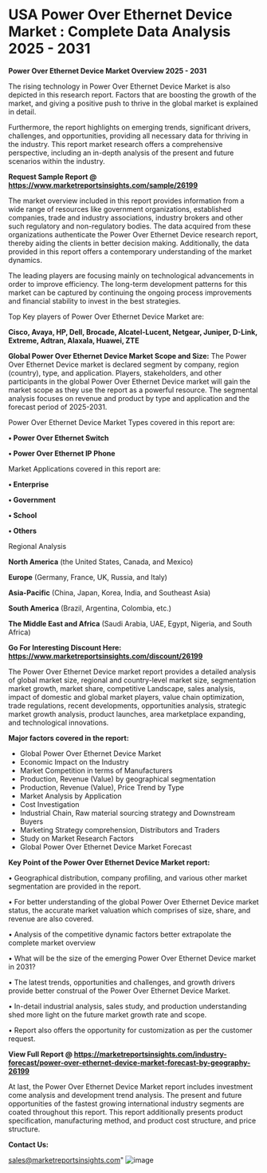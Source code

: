 # USA Power Over Ethernet Device Market : Complete Data Analysis 2025 - 2031

<Strong> Power Over Ethernet Device Market Overview 2025 - 2031</strong>

The rising technology in Power Over Ethernet Device Market is also depicted in this research report. Factors that are boosting the growth of the market, and giving a positive push to thrive in the global market is explained in detail.

Furthermore, the report highlights on emerging trends, significant drivers, challenges, and opportunities, providing all necessary data for thriving in the industry. This report market research offers a comprehensive perspective, including an in-depth analysis of the present and future scenarios within the industry.

<strong>Request Sample Report @ <a href=https://www.marketreportsinsights.com/sample/26199>https://www.marketreportsinsights.com/sample/26199</a></strong>

The market overview included in this report provides information from a wide range of resources like government organizations, established companies, trade and industry associations, industry brokers and other such regulatory and non-regulatory bodies. The data acquired from these organizations authenticate the Power Over Ethernet Device research report, thereby aiding the clients in better decision making. Additionally, the data provided in this report offers a contemporary understanding of the market dynamics.

The leading players are focusing mainly on technological advancements in order to improve efficiency. The long-term development patterns for this market can be captured by continuing the ongoing process improvements and financial stability to invest in the best strategies.

Top Key players of Power Over Ethernet Device Market are:

<strong>Cisco, Avaya, HP, Dell, Brocade, Alcatel-Lucent, Netgear, Juniper, D-Link, Extreme, Adtran, Alaxala, Huawei, ZTE</strong>

<strong><b>Global Power Over Ethernet Device Market Scope and Size:</b></strong>
The Power Over Ethernet Device market is declared segment by company, region (country), type, and application. Players, stakeholders, and other participants in the global Power Over Ethernet Device market will gain the market scope as they use the report as a powerful resource. The segmental analysis focuses on revenue and product by type and application and the forecast period of 2025-2031.

Power Over Ethernet Device Market Types covered in this report are:

<strong>• Power Over Ethernet Switch

• Power Over Ethernet IP Phone</strong>

Market Applications covered in this report are:

<strong>• Enterprise

• Government

• School

• Others</strong> 

Regional Analysis

<strong>North America</strong> (the United States, Canada, and Mexico)

<strong>Europe</strong> (Germany, France, UK, Russia, and Italy)

<strong>Asia-Pacific</strong> (China, Japan, Korea, India, and Southeast Asia)

<strong>South America</strong> (Brazil, Argentina, Colombia, etc.)

<strong>The Middle East and Africa</strong> (Saudi Arabia, UAE, Egypt, Nigeria, and South Africa)

<strong>Go For Interesting Discount Here: <a href=https://www.marketreportsinsights.com/discount/26199>https://www.marketreportsinsights.com/discount/26199</a></strong>

The Power Over Ethernet Device market report provides a detailed analysis of global market size, regional and country-level market size, segmentation market growth, market share, competitive Landscape, sales analysis, impact of domestic and global market players, value chain optimization, trade regulations, recent developments, opportunities analysis, strategic market growth analysis, product launches, area marketplace expanding, and technological innovations.

<strong><b>Major factors covered in the report:</b></strong>
<ul>
  <li>Global Power Over Ethernet Device Market </li>
  <li>Economic Impact on the Industry</li>
  <li>Market Competition in terms of Manufacturers</li>
  <li>Production, Revenue (Value) by geographical segmentation</li>
  <li>Production, Revenue (Value), Price Trend by Type</li>
  <li>Market Analysis by Application</li>
  <li>Cost Investigation</li>
  <li>Industrial Chain, Raw material sourcing strategy and Downstream Buyers</li>
  <li>Marketing Strategy comprehension, Distributors and Traders</li>
  <li>Study on Market Research Factors</li>
  <li>Global Power Over Ethernet Device Market Forecast</li>
</ul>

<strong><b>Key Point of the Power Over Ethernet Device Market report:</b></strong>

• Geographical distribution, company profiling, and various other market segmentation are provided in the report.

• For better understanding of the global Power Over Ethernet Device market status, the accurate market valuation which comprises of size, share, and revenue are also covered.

• Analysis of the competitive dynamic factors better extrapolate the complete market overview

• What will be the size of the emerging Power Over Ethernet Device market in 2031?

• The latest trends, opportunities and challenges, and growth drivers provide better construal of the Power Over Ethernet Device Market.

• In-detail industrial analysis, sales study, and production understanding shed more light on the future market growth rate and scope.

• Report also offers the opportunity for customization as per the customer request.

<strong><b>View Full Report @ <a href=https://marketreportsinsights.com/industry-forecast/power-over-ethernet-device-market-forecast-by-geography-26199>https://marketreportsinsights.com/industry-forecast/power-over-ethernet-device-market-forecast-by-geography-26199</a></b></strong>


At last, the Power Over Ethernet Device Market report includes investment come analysis and development trend analysis. The present and future opportunities of the fastest growing international industry segments are coated throughout this report. This report additionally presents product specification, manufacturing method, and product cost structure, and price structure.

<strong>Contact Us:</strong>

sales@marketreportsinsights.com"
![image](https://github.com/user-attachments/assets/a1bb8e3e-fab1-46c2-ba32-d7da05f3a596)
